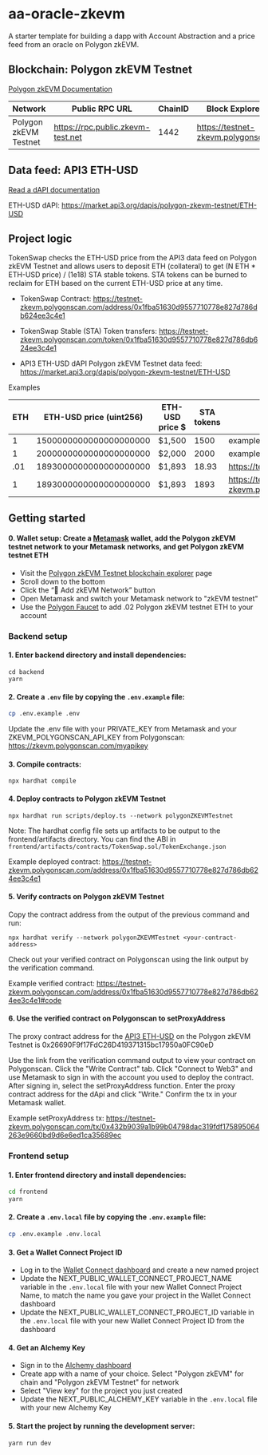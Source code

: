 # aa-oracle-zkevm

A starter template for building a dapp with Account Abstraction and a price feed from an oracle on Polygon zkEVM.

## Blockchain: Polygon zkEVM Testnet

[Polygon zkEVM Documentation](https://zkevm.polygon.technology/)

| Network               | Public RPC URL                    | ChainID | Block Explorer URL                    | Verification API Key                   |
| --------------------- | --------------------------------- | ------- | ------------------------------------- | -------------------------------------- |
| Polygon zkEVM Testnet | https://rpc.public.zkevm-test.net | 1442    | https://testnet-zkevm.polygonscan.com | https://zkevm.polygonscan.com/myapikey |

## Data feed: API3 ETH-USD

[Read a dAPI documentation](https://docs.api3.org/guides/dapis/read-self-funded-dapi/)

ETH-USD dAPI: https://market.api3.org/dapis/polygon-zkevm-testnet/ETH-USD

## Project logic

TokenSwap checks the ETH-USD price from the API3 data feed on Polygon zkEVM Testnet and allows users to deposit ETH (collateral) to get (N ETH \* ETH-USD price) / (1e18) STA stable tokens. STA tokens can be burned to reclaim for ETH based on the current ETH-USD price at any time.

- TokenSwap Contract: https://testnet-zkevm.polygonscan.com/address/0x1fba51630d9557710778e827d786db624ee3c4e1

- TokenSwap Stable (STA) Token transfers: https://testnet-zkevm.polygonscan.com/token/0x1fba51630d9557710778e827d786db624ee3c4e1

- API3 ETH-USD dAPI Polygon zkEVM Testnet data feed: https://market.api3.org/dapis/polygon-zkevm-testnet/ETH-USD

Examples

| ETH | ETH-USD price (uint256) | ETH-USD price $ | STA tokens | tx                                                                                                          |
| --- | ----------------------- | --------------- | ---------- | ----------------------------------------------------------------------------------------------------------- |
| 1   | 1500000000000000000000  | $1,500          | 1500       | example                                                                                                     |
| 1   | 2000000000000000000000  | $2,000          | 2000       | example                                                                                                     |
| .01 | 1893000000000000000000  | $1,893          | 18.93      | https://testnet-zkevm.polygonscan.com/token/0x1fba51630d9557710778e827d786db624ee3c4e1                      |
| 1   | 1893000000000000000000  | $1,893          | 1893       | https://testnet-zkevm.polygonscan.com/tx/0xd4a309ad49a805a100fa18b3cdd0f45a1b4cd0da2794771b5420d000443a6bf5 |

## Getting started

#### 0. Wallet setup: Create a [Metamask](https://metamask.io/) wallet, add the Polygon zkEVM testnet network to your Metamask networks, and get Polygon zkEVM testnet ETH

- Visit the [Polygon zkEVM Testnet blockchain explorer](https://testnet-zkevm.polygonscan.com) page
- Scroll down to the bottom
- Click the “🦊 Add zkEVM Network” button
- Open Metamask and switch your Metamask network to "zkEVM testnet"
- Use the [Polygon Faucet](https://faucet.polygon.technology/) to add .02 Polygon zkEVM testnet ETH to your account

### Backend setup

#### 1. Enter backend directory and install dependencies:

```
cd backend
yarn
```

#### 2. Create a `.env` file by copying the `.env.example` file:

```bash
cp .env.example .env
```

Update the .env file with your PRIVATE_KEY from Metamask and your ZKEVM_POLYGONSCAN_API_KEY from Polygonscan: https://zkevm.polygonscan.com/myapikey

#### 3. Compile contracts:

```
npx hardhat compile
```

#### 4. Deploy contracts to Polygon zkEVM Testnet

```
npx hardhat run scripts/deploy.ts --network polygonZKEVMTestnet
```

Note: The hardhat config file sets up artifacts to be output to the frontend/artifacts directory. You can find the ABI in `frontend/artifacts/contracts/TokenSwap.sol/TokenExchange.json`

Example deployed contract: https://testnet-zkevm.polygonscan.com/address/0x1fba51630d9557710778e827d786db624ee3c4e1

#### 5. Verify contracts on Polygon zkEVM Testnet

Copy the contract address from the output of the previous command and run:

```
npx hardhat verify --network polygonZKEVMTestnet <your-contract-address>
```

Check out your verified contract on Polygonscan using the link output by the verification command.

Example verified contract: https://testnet-zkevm.polygonscan.com/address/0x1fba51630d9557710778e827d786db624ee3c4e1#code

#### 6. Use the verified contract on Polygonscan to setProxyAddress

The proxy contract address for the [API3 ETH-USD](https://market.api3.org/dapis/polygon-zkevm-testnet/ETH-USD) on the Polygon zkEVM Testnet is 0x26690F9f17FdC26D419371315bc17950a0FC90eD

Use the link from the verification command output to view your contract on Polygonscan. Click the "Write Contract" tab. Click "Connect to Web3" and use Metamask to sign in with the account you used to deploy the contract. After signing in, select the setProxyAddress function. Enter the proxy contract address for the dApi and click "Write." Confirm the tx in your Metamask wallet.

Example setProxyAddress tx: https://testnet-zkevm.polygonscan.com/tx/0x432b9039a1b99b04798dac319fdf175895064263e9660bd9d6e6ed1ca35689ec

### Frontend setup

#### 1. Enter frontend directory and install dependencies:

```bash
cd frontend
yarn
```

#### 2. Create a `.env.local` file by copying the `.env.example` file:

```bash
cp .env.example .env.local
```

#### 3. Get a Wallet Connect Project ID

- Log in to the [Wallet Connect dashboard](https://cloud.walletconnect.com/sign-in) and create a new named project
- Update the NEXT_PUBLIC_WALLET_CONNECT_PROJECT_NAME variable in the `.env.local` file with your new Wallet Connect Project Name, to match the name you gave your project in the Wallet Connect dashboard
- Update the NEXT_PUBLIC_WALLET_CONNECT_PROJECT_ID variable in the `.env.local` file with your new Wallet Connect Project ID from the dashboard

#### 4. Get an Alchemy Key

- Sign in to the [Alchemy dashboard](https://alchemy.com/?r=0ebbbd3306fa2de1)
- Create app with a name of your choice. Select "Polygon zkEVM" for chain and "Polygon zkEVM Testnet" for network
- Select "View key" for the project you just created
- Update the NEXT_PUBLIC_ALCHEMY_KEY variable in the `.env.local` file with your new Alchemy Key

#### 5. Start the project by running the development server:

```bash
yarn run dev
```
